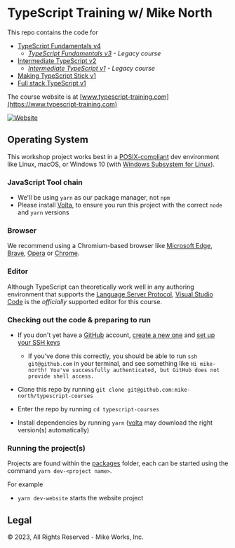# TypeScript Training w/ Mike North

This repo contains the code for

* [TypeScript Fundamentals v4](https://www.typescript-training.com/course/fundamentals-v4)
  * _[TypeScript Fundamentals v3](https://www.typescript-training.com/course/fundamentals-v3) - Legacy course_
* [Intermediate TypeScript v2](https://www.typescript-training.com/course/intermediate-v2)
  * _[Intermediate TypeScript v1](https://www.typescript-training.com/course/intermediate-v1) - Legacy course_
* [Making TypeScript Stick v1](https://www.typescript-training.com/course/making-typescript-stick)
* [Full stack TypeScript v1](https://www.typescript-training.com/course/full-stack-typescript)

The course website is at [www.typescript-training.com](https://www.typescript-training.com)

[![Website](https://github.com/mike-north/typescript-courses/actions/workflows/ci-website.yml/badge.svg)](https://github.com/mike-north/typescript-courses/actions/workflows/ci-website.yml)

## Operating System

This workshop project works best in a [POSIX-compliant][posix] dev environment
like Linux, macOS, or Windows 10 (with [Windows Subsystem for Linux][wsl2]).

### JavaScript Tool chain

* We'll be using `yarn` as our package manager, not `npm`
* Please install [Volta][volta], to ensure you run this project with the correct `node` and `yarn` versions

### Browser

We recommend using a Chromium-based browser like [Microsoft Edge][msedge], [Brave][brave], [Opera][opera] or [Chrome][googlechrome].

### Editor

Although TypeScript can theoretically work well in any authoring environment that
supports the [Language Server Protocol][lsp], [Visual Studio Code][vscode] is
the _officially_ supported editor for this course.

### Checking out the code & preparing to run

* If you don't yet have a [GitHub](https://github.com) account, [create a new one](https://docs.github.com/en/github/getting-started-with-github/signing-up-for-github/signing-up-for-a-new-github-account) and [set up your SSH keys](https://docs.github.com/en/github/authenticating-to-github/connecting-to-github-with-ssh/adding-a-new-ssh-key-to-your-github-account)

  * If you've done this correctly, you should be able to run `ssh git@github.com` in your terminal, and see something like `Hi mike-north! You've successfully authenticated, but GitHub does not provide shell access.`

* Clone this repo by running `git clone git@github.com:mike-north/typescript-courses`
* Enter the repo by running `cd typescript-courses`
* Install dependencies by running `yarn` ([volta][volta] may download the right version(s) automatically)

### Running the project(s)

Projects are found within the [packages](https://github.com/mike-north/typescript-courses/tree/main/packages) folder, each can be started using the command
`yarn dev-<project name>`.

For example

* `yarn dev-website` starts the website project

[posix]: https://en.wikipedia.org/wiki/POSIX
[wsl2]: https://docs.microsoft.com/en-us/windows/wsl/
[volta]: (https://volta.sh/)
[lsp]: (https://microsoft.github.io/language-server-protocol/)
[vscode]: (http://code.visualstudio.com/)
[brave]: (https://brave.com/)
[msedge]: (https://www.microsoft.com/en-us/edge)
[opera]: (https://www.opera.com/)
[googlechrome]: (https://www.google.com/chrome/)

## Legal

&copy; 2023, All Rights Reserved - Mike Works, Inc.
